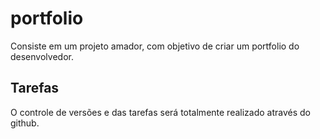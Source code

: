 # portfolio
Consiste em um projeto amador, com objetivo de criar um portfolio do desenvolvedor.

## Tarefas

O controle de versões e das tarefas será totalmente realizado através do github.
